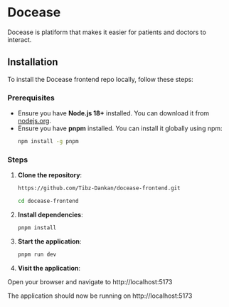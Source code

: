 # Docease

Docease is platiform that makes it easier for patients and doctors to interact.

## Installation

To install the Docease frontend repo locally, follow these steps:

### Prerequisites

- Ensure you have **Node.js 18+** installed. You can download it from [nodejs.org](https://nodejs.org/).
- Ensure you have **pnpm** installed. You can install it globally using npm:
  ```sh
  npm install -g pnpm
  ```

### Steps

1. **Clone the repository**:

   ```sh
   https://github.com/Tibz-Dankan/docease-frontend.git

   cd docease-frontend
   ```

1. **Install dependencies**:

   ```sh
   pnpm install

   ```

1. **Start the application**:

   ```sh
   pnpm run dev

   ```

1. **Visit the application**:

Open your browser and navigate to http://localhost:5173

The application should now be running on http://localhost:5173
